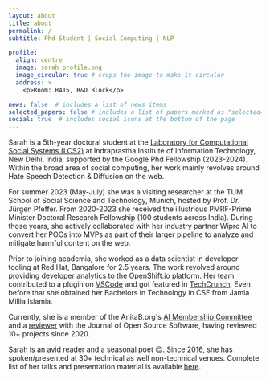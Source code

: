```yaml
---
layout: about
title: about
permalink: /
subtitle: Phd Student | Social Computing | NLP

profile:
  align: centre
  image: sarah_profile.png
  image_circular: true # crops the image to make it circular
  address: >
    <p>Room: B415, R&D Block</p>

news: false  # includes a list of news items
selected_papers: false # includes a list of papers marked as "selected={true}"
social: true  # includes social icons at the bottom of the page
---
```

Sarah is a 5th-year doctoral student at the [Laboratory for Computational Social Systems (LCS2)](https://lcs2.iiitd.edu.in/) at Indraprastha Institute of Information Technology, New Delhi, India, supported by the Google Phd Fellowship (2023-2024). Within the broad area of social computing, her work mainly revolves around Hate Speech Detection & Diffusion on the web.

For summer 2023 (May-July) she was a visiting researcher at the TUM School of Social Science and Technology, Munich, hosted by Prof. Dr. Jürgen Pfeffer. From 2020-2023 she received the illustrious PMRF-Prime Minister Doctoral Research Fellowship (100 students across India). During those years, she actively collaborated with her industry partner Wipro AI to convert her POCs into MVPs as part of their larger pipeline to analyze and mitigate harmful content on the web.

Prior to joining academia, she worked as a data scientist in developer tooling at Red Hat, Bangalore for 2.5 years. The work revolved around providing developer analytics to the OpenShift.io platform. Her team contributed to a plugin on [VSCode](https://marketplace.visualstudio.com/items?itemName=redhat.fabric8-analytics) and got featured in [TechCrunch](https://techcrunch.com/2017/05/02/red-hat-launches-openshift-io-an-online-ide-for-building-container-based-applications/). Even before that she obtained her Bachelors in Technology in CSE from Jamia Millia Islamia.

Currently, she is a member of the AnitaB.org's [AI Membership Committee](https://membership.anitab.org/page/connect-with-the-Artificial-Intelligence-Committee) and a [reviewer](https://joss.theoj.org/papers/reviewed_by/@sara-02) with the Journal of Open Source Software, having reviewed 10+ projects since 2020.

Sarah is an avid reader and a seasonal poet 😉. Since 2016, she has spoken/presented at 30+ technical as well non-technical venues. Complete list of her talks and presentation material is available [here](https://github.com/sara-02/pradarshan).
